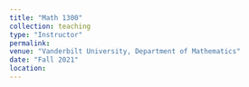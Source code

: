 ```yaml
---
title: "Math 1300"
collection: teaching
type: "Instructor"
permalink: 
venue: "Vanderbilt University, Department of Mathematics"
date: "Fall 2021"
location: 
---
```

